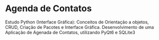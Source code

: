 # Agenda de Contatos
 Estudo Python (Interface Gráfica): Conceitos de Orientação a objetos, CRUD,  Criação de Pacotes e Interface Gráfica. Desenvolvimento de uma Aplicação de Agenada de Contatos, utilizando PyQt6 e SQLite3
